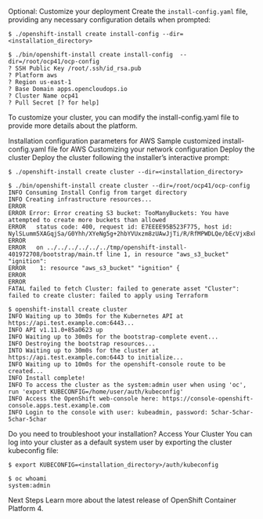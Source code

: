 
Optional: Customize your deployment
Create the `install-config.yaml` file, providing any necessary configuration details when prompted:
```console
$ ./openshift-install create install-config --dir=<installation_directory>
```

```console
$ ./bin/openshift-install create install-config  --dir=/root/ocp41/ocp-config
? SSH Public Key /root/.ssh/id_rsa.pub
? Platform aws
? Region us-east-1
? Base Domain apps.opencloudops.io
? Cluster Name ocp41
? Pull Secret [? for help]
```

To customize your cluster, you can modify the install-config.yaml file to provide more details about the platform.

Installation configuration parameters for AWS 
Sample customized install-config.yaml file for AWS 
Customizing your network configuration 
Deploy the cluster
Deploy the cluster following the installer’s interactive prompt:
```console
$ ./openshift-install create cluster --dir=<installation_directory>
```

```console
$ ./bin/openshift-install create cluster --dir=/root/ocp41/ocp-config
INFO Consuming Install Config from target directory
INFO Creating infrastructure resources...
ERROR
ERROR Error: Error creating S3 bucket: TooManyBuckets: You have attempted to create more buckets than allowed
ERROR 	status code: 400, request id: E7EEEE95B523F775, host id: NylSLumm5XAGqjSa/G0Yhh/XYeNg5g+2hbYVUxzm8zUAwJjTi/R/RfMPWDLQe/bEcVjxBxkhtBE=
ERROR
ERROR   on ../../../../../../tmp/openshift-install-401972708/bootstrap/main.tf line 1, in resource "aws_s3_bucket" "ignition":
ERROR    1: resource "aws_s3_bucket" "ignition" {
ERROR
ERROR
FATAL failed to fetch Cluster: failed to generate asset "Cluster": failed to create cluster: failed to apply using Terraform
```

```console
$ openshift-install create cluster
INFO Waiting up to 30m0s for the Kubernetes API at https://api.test.example.com:6443...
INFO API v1.11.0+85a0623 up
INFO Waiting up to 30m0s for the bootstrap-complete event...
INFO Destroying the bootstrap resources...
INTO Waiting up to 30m0s for the cluster at https://api.test.example.com:6443 to initialize...
INFO Waiting up to 10m0s for the openshift-console route to be created...
INFO Install complete!
INFO To access the cluster as the system:admin user when using 'oc', run 'export KUBECONFIG=/home/user/auth/kubeconfig'
INFO Access the OpenShift web-console here: https://console-openshift-console.apps.test.example.com
INFO Login to the console with user: kubeadmin, password: 5char-5char-5char-5char
```

 Do you need to troubleshoot your installation?
Access Your Cluster
You can log into your cluster as a default system user by exporting the cluster kubeconfig file:
```console
$ export KUBECONFIG=<installation_directory>/auth/kubeconfig
```
```console
$ oc whoami
system:admin
```
Next Steps
Learn more  about the latest release of OpenShift Container Platform 4.
